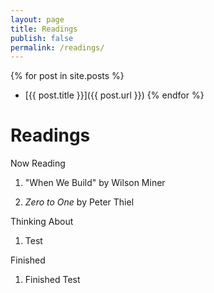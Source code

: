 ```yaml
---
layout: page 
title: Readings
publish: false
permalink: /readings/
--- 
```


{% for post in site.posts %}
- [{{ post.title }}]({{ post.url }})
{% endfor %}

# Readings 

<div id="now-reading">Now Reading</div>

1. "When We Build" by Wilson Miner

2. *Zero to One* by Peter Thiel

<div id="thinking-about">Thinking About</div>

1. Test 

<div id="finished">Finished</div>

1. Finished Test
